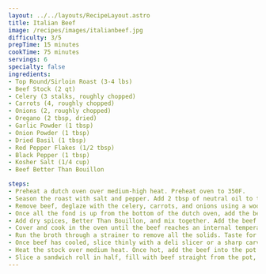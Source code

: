 ```yaml
---
layout: ../../layouts/RecipeLayout.astro
title: Italian Beef
image: /recipes/images/italianbeef.jpg
difficulty: 3/5
prepTime: 15 minutes
cookTime: 75 minutes
servings: 6
specialty: false
ingredients:
- Top Round/Sirloin Roast (3-4 lbs)
- Beef Stock (2 qt)
- Celery (3 stalks, roughly chopped)
- Carrots (4, roughly chopped)
- Onions (2, roughly chopped)
- Oregano (2 tbsp, dried)
- Garlic Powder (1 tbsp)
- Onion Powder (1 tbsp)
- Dried Basil (1 tbsp)
- Red Pepper Flakes (1/2 tbsp)
- Black Pepper (1 tbsp)
- Kosher Salt (1/4 cup)
- Beef Better Than Bouillon

steps:
- Preheat a dutch oven over medium-high heat. Preheat oven to 350F.
- Season the roast with salt and pepper. Add 2 tbsp of neutral oil to the dutch oven, and sear the meat on all sides until browned.
- Remove beef, deglaze with the celery, carrots, and onions using a wooden spoon.
- Once all the fond is up from the bottom of the dutch oven, add the beef stock.
- Add dry spices, Better Than Bouillon, and mix together. Add the beef back to the pot.
- Cover and cook in the oven until the beef reaches an internal temperature of 122F (it will rise ~10F during its resting). This could take anywhere from 30-60 minutes depending on the size of your roast.
- Run the broth through a strainer to remove all the solids. Taste for seasoning (Since this will be the broth we are dipping our sandwiches in, it should be really salty. If you taste it and you don't consider it to be salty, **add more salt**.)
- Once beef has cooled, slice thinly with a deli slicer or a sharp carving knife.
- Heat the stock over medium heat. Once hot, add the beef into the pot with the broth.
- Slice a sandwich roll in half, fill with beef straight from the pot, and top with giardiniera. Serve with a side of broth, if desired.
---
```


